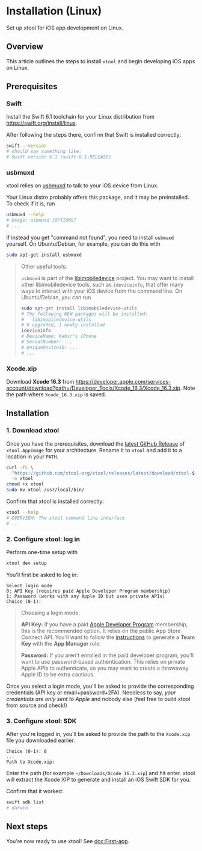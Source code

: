 # Installation (Linux)

Set up xtool for iOS app development on Linux.

## Overview

This article outlines the steps to install `xtool` and begin developing iOS apps on Linux.

## Prerequisites

### Swift

Install the Swift 6.1 toolchain for your Linux distribution from <https://swift.org/install/linux>.

After following the steps there, confirm that Swift is installed correctly:

```bash
swift --version
# should say something like:
# Swift version 6.1 (swift-6.1-RELEASE)
```

### usbmuxd

xtool relies on [usbmuxd](https://github.com/libimobiledevice/usbmuxd) to talk to your iOS device from Linux.

Your Linux distro probably offers this package, and it may be preinstalled. To check if it is, run

```bash
usbmuxd --help
# Usage: usbmuxd [OPTIONS]
# ...
```

If instead you get "command not found", you need to install `usbmuxd` yourself. On Ubuntu/Debian, for example, you can do this with

```bash
sudo apt-get install usbmuxd
```

> Other useful tools:
>
> `usbmuxd` is part of the [libimobiledevice](https://libimobiledevice.org) project. You may want to install other libimobiledevice tools, such as `ideviceinfo`, that offer many ways to interact with your iOS device from the command line. On Ubuntu/Debian, you can run
>
> ```bash
> sudo apt-get install libimobiledevice-utils
> # The following NEW packages will be installed:
> #   libimobiledevice-utils
> # 0 upgraded, 1 newly installed
> ideviceinfo
> # DeviceName: Kabir's iPhone
> # SerialNumber: ...
> # UniqueDeviceID: ...
> # ...
> ```

### Xcode.xip

Download **Xcode 16.3** from <https://developer.apple.com/services-account/download?path=/Developer_Tools/Xcode_16.3/Xcode_16.3.xip>. Note the path where `Xcode_16.3.xip` is saved.

## Installation

### 1. Download xtool

Once you have the prerequisites, download the [latest GitHub Release](https://github.com/xtool-org/xtool/releases/latest) of `xtool.AppImage` for your architecture. Rename it to `xtool` and add it to a location in your `PATH`.

```bash
curl -fL \
  "https://github.com/xtool-org/xtool/releases/latest/download/xtool-$(uname -m).AppImage" \
  -o xtool
chmod +x xtool
sudo mv xtool /usr/local/bin/
```

Confirm that xtool is installed correctly:

```bash
xtool --help
# OVERVIEW: The xtool command line interface
# ...
```

### 2. Configure xtool: log in

Perform one-time setup with

```bash
xtool dev setup
```

You'll first be asked to log in:

```
Select login mode
0: API Key (requires paid Apple Developer Program membership)
1: Password (works with any Apple ID but uses private APIs)
Choice (0-1):
```

> Choosing a login mode:
>
> **API Key:** If you have a paid [Apple Developer Program](https://developer.apple.com/programs/enroll/) membership, this is the recommended option. It relies on the public App Store Connect API. You'll want to follow the [instructions](https://developer.apple.com/documentation/appstoreconnectapi/creating-api-keys-for-app-store-connect-api) to generate a **Team Key** with the **App Manager** role.
>
> **Password:** If you aren't enrolled in the paid developer program, you'll want to use password-based authentication. This relies on private Apple APIs to authenticate, so you may want to create a throwaway Apple ID to be extra cautious.

Once you select a login mode, you'll be asked to provide the corresponding credentials (API key or email+password+2FA). Needless to say, *your credentials are only sent to Apple* and nobody else (feel free to build xtool from source and check!)

### 3. Configure xtool: SDK

After you're logged in, you'll be asked to provide the path to the `Xcode.xip` file you downloaded earlier.

```
Choice (0-1): 0
...
Path to Xcode.xip:
```

Enter the path (for example `~/Downloads/Xcode_16.3.xip`) and hit enter. xtool will extract the Xcode XIP to generate and install an iOS Swift SDK for you.

Confirm that it worked:

```bash
swift sdk list
# darwin
```

## Next steps

You're now ready to use xtool! See <doc:First-app>.
